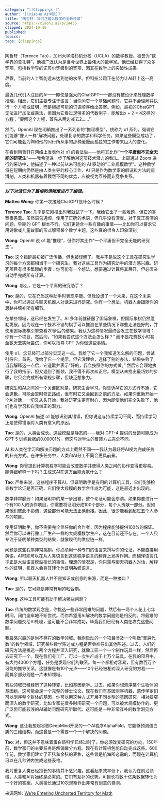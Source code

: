 ```yaml
---
category: "[[Clippings]]"
author: "[[XiaoHu.AI学院]]"
title: "陶哲轩：我们正踏入数学的全新领域"
source: https://xiaohu.ai/p/14455
clipped: 2024-10-10
published: 
topics: 
tags: [clippings]
---
```


陶哲轩（Terence Tao），加州大学洛杉矶分校（UCLA）的数学教授，被誉为“数学界的莫扎特”，他被广泛认为是当今世界上最伟大的数学家。他已经获得了众多奖项，包括数学界的诺贝尔奖级别的奖项，因其在数学上的突破性成果。

尽管，当前的人工智能远未达到他的水平。但科技公司正在努力让AI赶上这一高度。

最近几代引人注目的AI——即使是强大的ChatGPT——都没有被设计来处理数学推理。相反，它们主要专注于语言：当你问它一个基础问题时，它并不会理解并执行一个方程或证明，而是根据可能的词语顺序给出答案。例如，最初的ChatGPT无法进行加法或乘法，但因为它看过足够多的代数例子，能解出x + 2 = 4这样的方程：“要解这个方程，首先从两边减去2……”

然而，OpenAI 现在明确推出了一系列新的“推理模型”，统称为 o1 系列，强调它们能够“像人一样”解决问题，处理复杂的数学和科学任务。如果这些模型成功了，它们可能会为陶和他的同行所从事的那种缓慢而孤独的工作带来巨大的变化。

在看到陶哲轩在网络上发表他对 o1 的看法后——他将其比作“**一个平庸但不完全无能的研究生**”——我希望进一步了解他对这项技术潜力的看法。上周通过 Zoom 进行的采访中，他描述了一种以前从未可能的 AI 驱动的“工业规模数学”。这种数学将在短期内仍然是由人类主导的核心工作，AI 只是作为数学家的假设和方法的润滑剂。人类和机器有着截然不同的优势，应被视为互补而非竞争关系。

---

***以下对话已为了篇幅和清晰度进行了编辑。***

**Matteo Wong**: 你第一次接触ChatGPT是什么时候？

**Terence Tao**: 几乎是它刚推出时我就试了一下。我给它出了一些难题，但它的答案很愚蠢。虽然语句通顺，使用了正确的术语，但几乎没有深度。对于真正高深的问题，早期的 GPT 根本不行。它们更适合一些有趣的事情——比如你可以要求它用诗歌或儿童故事的形式解释某个数学主题，这些真的很令人印象深刻。

**Wong**: OpenAI 说 o1 能“推理”，但你将其比作“一个平庸但不完全无能的研究生”。

**Tao**: 这个措辞最初被广泛传播，但也被误解了。我并不是说这个工具在研究生学习的每个方面都相当于一个研究生。我对这些工具作为研究助手的潜力感兴趣。研究项目有很多繁琐的步骤：你可能有一个想法，想要通过计算将其展开，但必须亲自动手完成所有计算。

**Wong**: 那么，它是一个平庸的研究助手？

**Tao**: 是的，它在充当这种助手时表现平庸。但我设想了一个未来，在这个未来中，你可以通过与聊天机器人对话来进行研究。你有一个想法，机器人会跟随你的思路并填补所有细节。

在某些领域，这已经在发生了。AI 多年前就征服了国际象棋，但国际象棋仍然蓬勃发展，因为现在一个技术不错的棋手可以推测在某些情况下哪些走法是好的，并使用国际象棋引擎查看20步后的结果。我认为这种情况最终会发生在数学领域：你有一个项目，然后问，“如果我尝试这个方法会怎么样？” 而不是花费数小时甚至数天去实际尝试，你可以指导 GPT 为你做这些事情。

使用 o1，您已经可以部分实现这一点。我给了它一个我知道怎么解的问题，尝试引导它。首先，我给了它一个提示，但它没理会，选择了别的办法，结果失败了。当我解释这一点后，它道歉并表示“好的，我会按照你的方式做。” 然后它合理地执行了我的指示，但又遇到了瓶颈，我不得不再次纠正它。模型从未找出最巧妙的步骤，它只会完成所有常规步骤，但缺乏想象力。

研究生和AI之间的一个关键区别是，研究生会学习。你告诉AI它的方式行不通，它会道歉，可能会暂时修正路线，但有时它又会回到之前的方法。如果你重新开始一个AI对话，一切又从头开始。我对研究生更有耐心，因为即使他们完全失败了，他们也有学习和自我纠正的潜力。

**Wong**: OpenAI 描述 o1 能够识别其错误，但你说这与持续学习不同，而持续学习正是使得错误对人类有意义的原因。

**Tao**: 是的，人类会成长。这些模型是静态的——我对 GPT-4 提供的反馈可能成为 GPT-5 训练数据的0.00001%。但这与对学生的反馈方式完全不同。

AI 和人类在学习和解决问题的方式上截然不同——我认为最好将AI视为完成任务的补充方式。在许多任务中，人类和AI分工不同会更具前景。

**Wong**: 你曾提到计算机程序可能会改变数学并使得人类之间的协作变得更容易。能详细解释一下吗？生成式AI在这方面能贡献什么？

**Tao**: 严格来说，这些程序不算AI，但证明助手是有用的计算机工具，它们能够检查数学论证是否正确。它们使大规模的数学合作成为可能，这是最近才出现的。

数学非常脆弱：如果证明中的某一步出错，整个论证可能会崩溃。如果你要进行一个有100人的协作项目，你需要将证明分成100个部分，每个人贡献一部分。但如果他们彼此不协调，这些部分可能无法正确衔接。因此，很少能看到超过五个人参与的项目。

使用证明助手，你不需要完全信任你的合作者，因为程序能够提供100%的保证。然后你可以进行像工厂生产一样的大规模数学生产，这在目前还不存在。一个人只专注于证明某种类型的结果，就像现代的供应链一样。

问题是这些程序非常挑剔。你必须用一种专门的语言来撰写你的论证，不能直接用英语。AI可能可以在从人类语言到这些程序语言的翻译上发挥作用。而翻译语言几乎正是大型语言模型擅长的事情。理想的情况是，你只需与聊天机器人对话，解释你的证明，机器人会将其转化为证明系统语言。

**Wong**: 所以聊天机器人并不是知识或创意的来源，而是一种接口？

**Tao**: 是的，它可能是非常有用的粘合剂。

**Wong**: 这种工具可能有助于解决哪些问题？

**Tao**: 传统的数学观念是，你挑选一些非常困难的问题，然后有一两个人花上七年时间，闭门造车地不断尝试。而你希望用AI解决的数学问题则是相反的。将最难的数学问题交给AI处理，这可能不会非常成功，毕竟我们已经有人类在攻克这些问题。

我最感兴趣的是尚不存在的数学领域。我刚启动的一个项目涉及一个叫做“普遍代数”的数学领域，研究某些数学陈述或方程是否会推导出其他陈述。过去，人们的研究方法是挑选一两个方程并深入研究，就像工匠一个一个制作玩具一样，然后再去研究下一个。现在我们有工厂，可以一次生产成千上万个玩具。在我的项目中，有大约4000个方程，任务是发现它们的联系。每一个都相对容易，但有数百万个可能的推导关系。这就像是有10个光点——10个已经被相对深入研究的方程——而其余部分则是一片未知领域。

有些领域已经经历了这种转变，比如基因组学。过去，如果你想测序某个生物体的基因组，这可能会是一个完整的博士论文。现在我们有基因测序机器，遗传学家们可以测序整个群体的基因。你可以用这种方式开展不同类型的基因研究。相对狭窄而深入的数学研究，比如专家花很多时间研究一个问题，可以被大规模协作的、更广泛但可能较浅的AI辅助问题研究所取代。这可能是一种非常互补的数学洞见方式。

**Wong**: 这让我想起谷歌DeepMind开发的一个AI程序AlphaFold，它能够预测蛋白质的三维结构，而这曾是一个需要一个一个解决的问题。

**Tao**: 对，但这并不意味着蛋白质科学已经过时了。你必须改变研究的方向。150年前，数学家们的主要任务是解偏微分方程。现在有计算机包能自动完成这些。600年前，数学家们建立了正弦和余弦的表格，这些曾是航海所必需的，而现在计算机可以在几秒钟内生成这些表格。

我对重复人类已经擅长的事情并不感兴趣。这看起来效率低下。我认为在前沿领域，人类和AI将始终是必需的。它们有互补的优势。AI擅长将数十亿条数据转化为一个好的答案。人类擅长通过10次观察作出非常有创意的猜测。

来源网址: [We’re Entering Uncharted Territory for Math](https://www.theatlantic.com/technology/archive/2024/10/terence-tao-ai-interview/680153/)